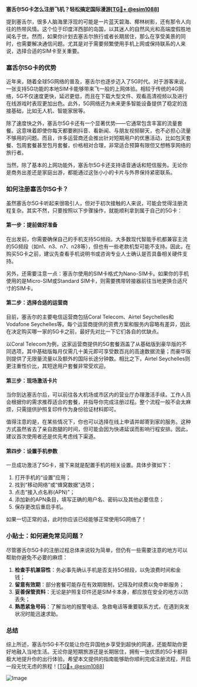 **塞舌尔5G卡怎么注册飞机？轻松搞定国际漫游[[TG💪+ @esim1088](https://t.me/s/esim1088)]**

提到塞舌尔，很多人脑海里浮现的可能是一片蓝天碧海、椰林树影，还有那令人向往的热带风情。这个位于印度洋西部的岛国，以其迷人的自然风光和高端度假胜地闻名于世。然而，如果你计划去塞舌尔旅行或者长期居住，那么在享受美景的同时，也需要解决通信问题。尤其是对于需要频繁使用手机上网或保持联系的人来说，选择合适的SIM卡至关重要。

### 塞舌尔5G卡的优势

近年来，随着全球5G网络的普及，塞舌尔也逐步迈入了5G时代。对于游客来说，一张支持5G功能的本地SIM卡能够带来飞一般的上网体验。相较于传统的4G网络，5G不仅速度更快，延迟更低，而且在下载大型文件、观看高清视频以及进行在线游戏时表现更加出色。此外，5G网络还为未来更多智能设备提供了稳定的连接基础，比如无人机、智能家居等。

除了速度快之外，塞舌尔5G卡还有一个显著优势——它通常包含丰富的流量套餐。这意味着即使你每天都要刷抖音、看新闻、与朋友视频聊天，也不必担心流量不够用的问题。而且，许多运营商还会推出针对短期用户的优惠活动，比如包天套餐、包周套餐甚至包月套餐，价格相对合理，非常适合预算有限但又想畅享网络的旅行者。

当然，除了基本的上网功能外，塞舌尔5G卡还支持语音通话和短信服务。无论你是商务出差还是家庭出游，都能通过这张小小的卡片与外界保持紧密联系。

### 如何注册塞舌尔5G卡？

虽然塞舌尔5G卡听起来很吸引人，但对于初次接触的人来说，可能会觉得注册流程复杂。其实不然，只要按照以下步骤操作，就能顺利拿到属于自己的5G卡：

#### 第一步：提前做好准备

在出发前，你需要确保自己的手机支持5G频段。大多数现代智能手机都兼容主流的5G频段（如n1、n3、n7、n28等），但也有一些老款机型可能不支持。因此，在购买5G卡之前，建议先查看手机说明书或咨询专业人士确认是否具备相关硬件支持。

另外，还需要注意一点：塞舌尔使用的SIM卡格式为Nano-SIM卡。如果你的手机使用的是Micro-SIM或Standard SIM卡，则需要携带转接器前往当地更换合适尺寸的SIM卡。

#### 第二步：选择合适的运营商

目前，塞舌尔的主要电信运营商包括Coral Telecom、Airtel Seychelles和Vodafone Seychelles等。每个运营商提供的资费方案和服务内容略有差异，因此在决定购买哪一家的5G卡之前，最好先对比一下它们各自的优缺点。

以Coral Telecom为例，这家运营商提供的5G套餐涵盖了从基础版到豪华版的不同选项，其中基础版每月仅需几十美元即可享受数百兆的高速数据流量；而豪华版则提供了无限量流量以及额外的国际长途分钟数。相比之下，Airtel Seychelles则更注重性价比，其短途用户套餐非常受欢迎。

#### 第三步：现场激活卡片

当你到达塞舌尔后，可以前往各大机场或市区内的营业厅办理激活手续。工作人员会根据你的需求推荐适合的套餐，并指导你完成注册过程。整个流程一般不会太麻烦，只需提供护照复印件作为身份验证材料即可。

值得注意的是，在某些情况下，你也可以选择在线上申请并邮寄到家的服务。这种方式虽然省去了亲自跑腿的时间，但可能会因为快递延误而影响行程安排。因此，建议首次使用者还是优先考虑线下渠道。

#### 第四步：设置手机参数

一旦成功激活了5G卡，接下来就是配置手机的相关设置。具体步骤如下：
1. 打开手机的“设置”应用；
2. 找到“移动网络”或“蜂窝数据”选项；
3. 点击“接入点名称(APN)”；
4. 添加新的APN条目，填写正确的用户名、密码以及其他必要信息；
5. 保存更改后重启手机。

如果一切正常的话，此时你应该已经能够正常使用5G网络了！

### 小贴士：如何避免常见问题？

尽管塞舌尔5G卡的注册过程总体来说较为简单，但仍有一些需要注意的地方可以帮助你避免不必要的麻烦：

1. **检查手机兼容性**：务必事先确认手机是否支持5G频段，以免浪费时间和金钱；
2. **留意有效期**：部分套餐可能存在有效期限制，记得及时续费以免中断服务；
3. **妥善保管资料**：无论是护照复印件还是SIM卡本身，都应放在安全的地方以防丢失；
4. **熟悉紧急号码**：了解当地的报警电话、急救电话等重要联系方式，在遇到突发状况时能迅速求助。

### 总结

综上所述，塞舌尔5G卡不仅能让你在异国他乡享受到超快的网速，还能帮助你更好地融入当地生活。无论你是短期旅游还是长期居住，拥有一张优质的5G卡都将极大地提升你的出行体验。希望本文提供的指南能够助你顺利完成注册流程，开启一段无忧无虑的旅程！[[TG💪+ @esim1088](https://t.me/s/esim1088)] 

![Image](https://i.postimg.cc/4NQfJmqS/Snipaste-2025-05-13-00-14-12.png)